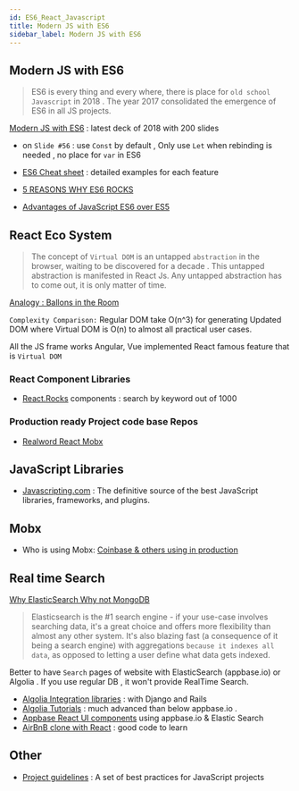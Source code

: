 ```yaml
---
id: ES6_React_Javascript
title: Modern JS with ES6
sidebar_label: Modern JS with ES6
---
```


## Modern JS with ES6

> ES6 is every thing and every where, there is place for  `old school Javascript` in 2018 . The year 2017 consolidated the emergence of ES6 in all JS projects.

 
[Modern JS with ES6](https://www.slideshare.net/KevinLangleyJr/modern-js-with-es6?qid=ae112fd3-0cf6-471f-847d-22e6074b3c08&v=&b=&from_search=6) : latest deck of 2018 with 200 slides
 
- on `Slide #56` : use `Const` by default , Only use `Let` when rebinding is needed , no place for `var` in ES6

- [ES6 Cheat sheet](https://github.com/mbeaudru/modern-js-cheatsheet) : detailed examples for each feature
- [5 REASONS WHY ES6 ROCKS](http://orlandohamsho.com/javascript/5-reasons-es6-rocks-yo/) 
- [Advantages of JavaScript ES6 over ES5](http://www.cuelogic.com/blog/advantages-of-javascript-es6-over-es5/)

## React Eco System 

> The concept of `Virtual DOM` is an untapped `abstraction` in the browser, waiting to be discovered for a decade . This untapped abstraction is manifested in React Js. Any untapped abstraction has to come out, it is only matter of time.

[Analogy : Ballons in the Room](https://www.cronj.com/blog/virtual-dom-react-js/)

`Complexity Comparison:`
Regular DOM take O(n^3) for generating Updated DOM where Virtual DOM is O(n) to almost all practical user cases.


All the JS frame works Angular, Vue implemented React famous feature that is `Virtual DOM`

### React Component Libraries 
 - [React.Rocks](https://react.rocks/?q=form) components : search by keyword out of 1000
 
### Production ready Project code base Repos
 - [Realword React Mobx](https://github.com/gothinkster/react-mobx-realworld-example-app)


## JavaScript Libraries

- [Javascripting.com](https://www.javascripting.com/forms/) : The definitive source of the best JavaScript libraries, frameworks, and plugins.


## Mobx

- Who is using Mobx: [Coinbase  & others using in production](https://github.com/mobxjs/mobx/issues/681)

## Real time Search

[Why ElasticSearch Why not MongoDB](https://scotch.io/tutorials/build-an-airbnb-clone-with-react-and-elasticsearch?utm_source=mybridge&utm_medium=blog&utm_campaign=read_more)
 
>  Elasticsearch is the #1 search engine - if your use-case involves searching data, it's a great choice and offers more flexibility than almost any other system.
> It's also blazing fast (a consequence of it being a search engine) with aggregations `because it indexes all data`, as opposed to letting a user define what data gets indexed.

  Better to have `Search` pages of website with ElasticSearch (appbase.io) or Algolia . If you use regular DB , it won't provide RealTime Search.
 
 

 - [Algolia Integration libraries](https://www.algolia.com/doc/api-reference/) : with Django and Rails 
 - [Algolia Tutorials](https://www.algolia.com/doc/tutorials/) : much advanced than below appbase.io .
 - [Appbase React UI components](https://github.com/appbaseio/reactivesearch#4-live-demos) using appbase.io & Elastic Search
 - [AirBnB clone with React](https://scotch.io/tutorials/build-an-airbnb-clone-with-react-and-elasticsearch?utm_source=mybridge&utm_medium=blog&utm_campaign=read_more) : good code to learn
 
 
## Other

 - [Project guidelines](https://github.com/elsewhencode/project-guidelines) : A set of best practices for JavaScript projects